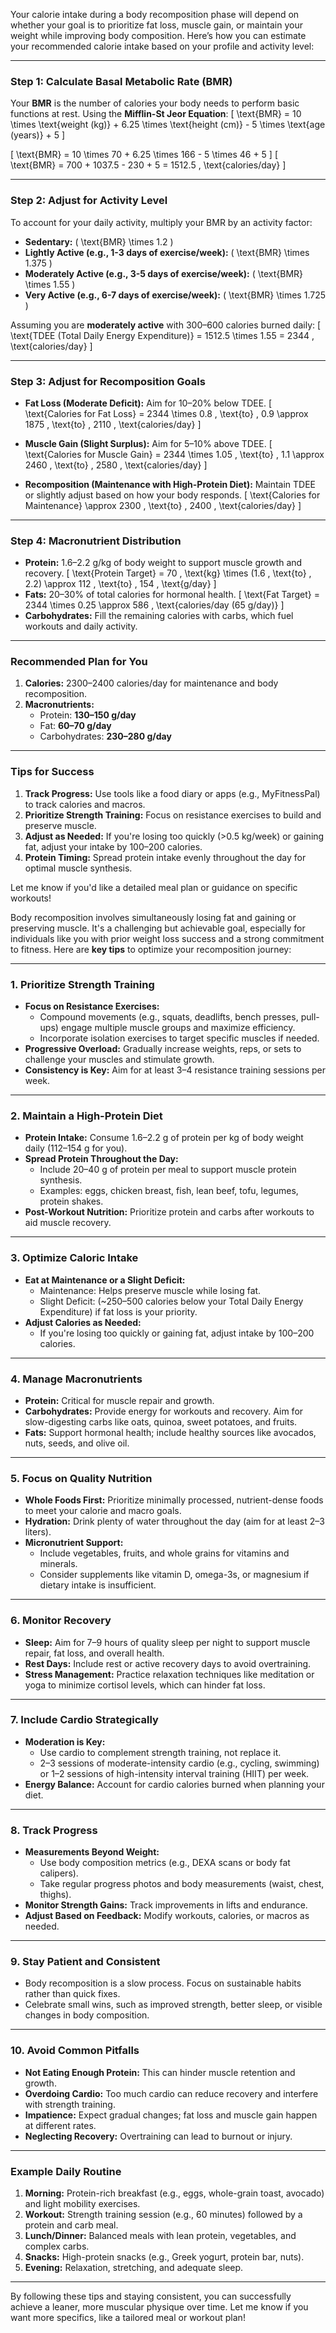 Your calorie intake during a body recomposition phase will depend on whether your goal is to prioritize fat loss, muscle gain, or maintain your weight while improving body composition. Here’s how you can estimate your recommended calorie intake based on your profile and activity level:

---

### **Step 1: Calculate Basal Metabolic Rate (BMR)**
Your **BMR** is the number of calories your body needs to perform basic functions at rest. Using the **Mifflin-St Jeor Equation**:
\[
\text{BMR} = 10 \times \text{weight (kg)} + 6.25 \times \text{height (cm)} - 5 \times \text{age (years)} + 5
\]

\[
\text{BMR} = 10 \times 70 + 6.25 \times 166 - 5 \times 46 + 5
\]
\[
\text{BMR} = 700 + 1037.5 - 230 + 5 = 1512.5 \, \text{calories/day}
\]

---

### **Step 2: Adjust for Activity Level**
To account for your daily activity, multiply your BMR by an activity factor:
- **Sedentary:** \( \text{BMR} \times 1.2 \)
- **Lightly Active (e.g., 1-3 days of exercise/week):** \( \text{BMR} \times 1.375 \)
- **Moderately Active (e.g., 3-5 days of exercise/week):** \( \text{BMR} \times 1.55 \)
- **Very Active (e.g., 6-7 days of exercise/week):** \( \text{BMR} \times 1.725 \)

Assuming you are **moderately active** with 300–600 calories burned daily:
\[
\text{TDEE (Total Daily Energy Expenditure)} = 1512.5 \times 1.55 = 2344 \, \text{calories/day}
\]

---

### **Step 3: Adjust for Recomposition Goals**
- **Fat Loss (Moderate Deficit):** Aim for 10–20% below TDEE.
  \[
  \text{Calories for Fat Loss} = 2344 \times 0.8 \, \text{to} \, 0.9 \approx 1875 \, \text{to} \, 2110 \, \text{calories/day}
  \]

- **Muscle Gain (Slight Surplus):** Aim for 5–10% above TDEE.
  \[
  \text{Calories for Muscle Gain} = 2344 \times 1.05 \, \text{to} \, 1.1 \approx 2460 \, \text{to} \, 2580 \, \text{calories/day}
  \]

- **Recomposition (Maintenance with High-Protein Diet):** Maintain TDEE or slightly adjust based on how your body responds.
  \[
  \text{Calories for Maintenance} \approx 2300 \, \text{to} \, 2400 \, \text{calories/day}
  \]

---

### **Step 4: Macronutrient Distribution**
- **Protein:** 1.6–2.2 g/kg of body weight to support muscle growth and recovery.
  \[
  \text{Protein Target} = 70 \, \text{kg} \times (1.6 \, \text{to} \, 2.2) \approx 112 \, \text{to} \, 154 \, \text{g/day}
  \]
- **Fats:** 20–30% of total calories for hormonal health.
  \[
  \text{Fat Target} = 2344 \times 0.25 \approx 586 \, \text{calories/day (65 g/day)}
  \]
- **Carbohydrates:** Fill the remaining calories with carbs, which fuel workouts and daily activity.

---

### **Recommended Plan for You**
1. **Calories:** 2300–2400 calories/day for maintenance and body recomposition.
2. **Macronutrients:**
   - Protein: **130–150 g/day**
   - Fat: **60–70 g/day**
   - Carbohydrates: **230–280 g/day**

---

### **Tips for Success**
1. **Track Progress:** Use tools like a food diary or apps (e.g., MyFitnessPal) to track calories and macros.
2. **Prioritize Strength Training:** Focus on resistance exercises to build and preserve muscle.
3. **Adjust as Needed:** If you're losing too quickly (>0.5 kg/week) or gaining fat, adjust your intake by 100–200 calories.
4. **Protein Timing:** Spread protein intake evenly throughout the day for optimal muscle synthesis.

Let me know if you'd like a detailed meal plan or guidance on specific workouts!


Body recomposition involves simultaneously losing fat and gaining or preserving muscle. It's a challenging but achievable goal, especially for individuals like you with prior weight loss success and a strong commitment to fitness. Here are **key tips** to optimize your recomposition journey:

---

### **1. Prioritize Strength Training**
- **Focus on Resistance Exercises:**
  - Compound movements (e.g., squats, deadlifts, bench presses, pull-ups) engage multiple muscle groups and maximize efficiency.
  - Incorporate isolation exercises to target specific muscles if needed.
- **Progressive Overload:** Gradually increase weights, reps, or sets to challenge your muscles and stimulate growth.
- **Consistency is Key:** Aim for at least 3–4 resistance training sessions per week.

---

### **2. Maintain a High-Protein Diet**
- **Protein Intake:** Consume 1.6–2.2 g of protein per kg of body weight daily (112–154 g for you).
- **Spread Protein Throughout the Day:**
  - Include 20–40 g of protein per meal to support muscle protein synthesis.
  - Examples: eggs, chicken breast, fish, lean beef, tofu, legumes, protein shakes.
- **Post-Workout Nutrition:** Prioritize protein and carbs after workouts to aid muscle recovery.

---

### **3. Optimize Caloric Intake**
- **Eat at Maintenance or a Slight Deficit:**
  - Maintenance: Helps preserve muscle while losing fat.
  - Slight Deficit: (~250–500 calories below your Total Daily Energy Expenditure) if fat loss is your priority.
- **Adjust Calories as Needed:**
  - If you're losing too quickly or gaining fat, adjust intake by 100–200 calories.

---

### **4. Manage Macronutrients**
- **Protein:** Critical for muscle repair and growth.
- **Carbohydrates:** Provide energy for workouts and recovery. Aim for slow-digesting carbs like oats, quinoa, sweet potatoes, and fruits.
- **Fats:** Support hormonal health; include healthy sources like avocados, nuts, seeds, and olive oil.

---

### **5. Focus on Quality Nutrition**
- **Whole Foods First:** Prioritize minimally processed, nutrient-dense foods to meet your calorie and macro goals.
- **Hydration:** Drink plenty of water throughout the day (aim for at least 2–3 liters).
- **Micronutrient Support:**
  - Include vegetables, fruits, and whole grains for vitamins and minerals.
  - Consider supplements like vitamin D, omega-3s, or magnesium if dietary intake is insufficient.

---

### **6. Monitor Recovery**
- **Sleep:** Aim for 7–9 hours of quality sleep per night to support muscle repair, fat loss, and overall health.
- **Rest Days:** Include rest or active recovery days to avoid overtraining.
- **Stress Management:** Practice relaxation techniques like meditation or yoga to minimize cortisol levels, which can hinder fat loss.

---

### **7. Include Cardio Strategically**
- **Moderation is Key:**
  - Use cardio to complement strength training, not replace it.
  - 2–3 sessions of moderate-intensity cardio (e.g., cycling, swimming) or 1–2 sessions of high-intensity interval training (HIIT) per week.
- **Energy Balance:** Account for cardio calories burned when planning your diet.

---

### **8. Track Progress**
- **Measurements Beyond Weight:**
  - Use body composition metrics (e.g., DEXA scans or body fat calipers).
  - Take regular progress photos and body measurements (waist, chest, thighs).
- **Monitor Strength Gains:** Track improvements in lifts and endurance.
- **Adjust Based on Feedback:** Modify workouts, calories, or macros as needed.

---

### **9. Stay Patient and Consistent**
- Body recomposition is a slow process. Focus on sustainable habits rather than quick fixes.
- Celebrate small wins, such as improved strength, better sleep, or visible changes in body composition.

---

### **10. Avoid Common Pitfalls**
- **Not Eating Enough Protein:** This can hinder muscle retention and growth.
- **Overdoing Cardio:** Too much cardio can reduce recovery and interfere with strength training.
- **Impatience:** Expect gradual changes; fat loss and muscle gain happen at different rates.
- **Neglecting Recovery:** Overtraining can lead to burnout or injury.

---

### **Example Daily Routine**
1. **Morning:** Protein-rich breakfast (e.g., eggs, whole-grain toast, avocado) and light mobility exercises.
2. **Workout:** Strength training session (e.g., 60 minutes) followed by a protein and carb meal.
3. **Lunch/Dinner:** Balanced meals with lean protein, vegetables, and complex carbs.
4. **Snacks:** High-protein snacks (e.g., Greek yogurt, protein bar, nuts).
5. **Evening:** Relaxation, stretching, and adequate sleep.

---

By following these tips and staying consistent, you can successfully achieve a leaner, more muscular physique over time. Let me know if you want more specifics, like a tailored meal or workout plan!